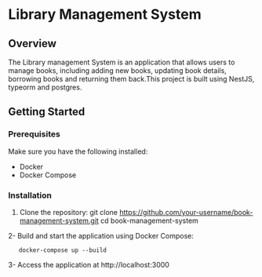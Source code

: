 # Library Management System

## Overview

The Library management System is an application that allows users to manage books, including adding new books, updating book details, borrowing books and returning them back.This project is built using NestJS, typeorm and postgres.

## Getting Started

### Prerequisites

Make sure you have the following installed:

- Docker
- Docker Compose
### Installation

1. Clone the repository:
   git clone https://github.com/your-username/book-management-system.git
   cd book-management-system

2- Build and start the application using Docker Compose:

       docker-compose up --build

3- Access the application at http://localhost:3000
